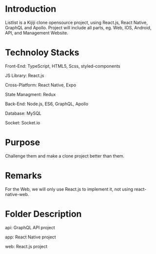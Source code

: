 # Introduction

Listlist is a Kijiji clone opensource project, using React.js, React Native, GraphQL and Apollo.
Project will include all parts, eg. Web, IOS, Android, API, and Management Website.

# Technoloy Stacks

Front-End: TypeScript, HTML5, Scss, styled-components

JS Library: React.js

Cross-Platform: React Native, Expo

State Managment: Redux

Back-End: Node.js, ES6, GraphQL, Apollo

Database: MySQL

Socket: Socket.io

# Purpose

Challenge them and make a clone project better than them.

# Remarks

For the Web, we will only use React.js to implement it, not using react-native-web.

# Folder Description

api: GraphQL API project

app: React Native project

web: React.js project
